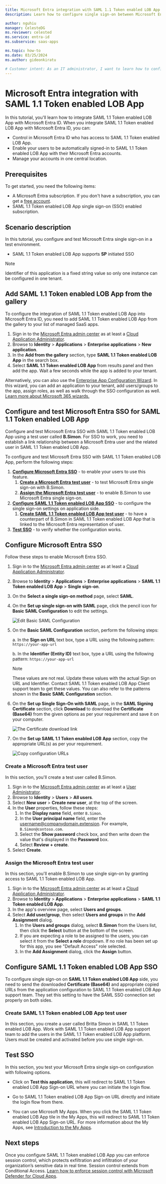 ```yaml
---
title: Microsoft Entra integration with SAML 1.1 Token enabled LOB App
description: Learn how to configure single sign-on between Microsoft Entra ID and SAML 1.1 Token enabled LOB App.

author: nguhiu
manager: CelesteDG
ms.reviewer: celested
ms.service: entra-id
ms.subservice: saas-apps

ms.topic: how-to
ms.date: 03/25/2024
ms.author: gideonkiratu

# Customer intent: As an IT administrator, I want to learn how to configure single sign-on between Microsoft Entra ID and SAML 1.1 Token enabled LOB App so that I can control who has access to SAML 1.1 Token enabled LOB App, enable automatic sign-in with Microsoft Entra accounts, and manage my accounts in one central location.
---
```

# Microsoft Entra integration with SAML 1.1 Token enabled LOB App

In this tutorial, you'll learn how to integrate SAML 1.1 Token enabled LOB App with Microsoft Entra ID. When you integrate SAML 1.1 Token enabled LOB App with Microsoft Entra ID, you can:

* Control in Microsoft Entra ID who has access to SAML 1.1 Token enabled LOB App.
* Enable your users to be automatically signed-in to SAML 1.1 Token enabled LOB App with their Microsoft Entra accounts.
* Manage your accounts in one central location.

## Prerequisites

To get started, you need the following items:

* A Microsoft Entra subscription. If you don't have a subscription, you can get a [free account](https://azure.microsoft.com/free/).
* SAML 1.1 Token enabled LOB App single sign-on (SSO) enabled subscription.

## Scenario description

In this tutorial, you configure and test Microsoft Entra single sign-on in a test environment.

* SAML 1.1 Token enabled LOB App supports **SP** initiated SSO

> [!NOTE]
> Identifier of this application is a fixed string value so only one instance can be configured in one tenant.

## Add SAML 1.1 Token enabled LOB App from the gallery

To configure the integration of SAML 1.1 Token enabled LOB App into Microsoft Entra ID, you need to add SAML 1.1 Token enabled LOB App from the gallery to your list of managed SaaS apps.

1. Sign in to the [Microsoft Entra admin center](https://entra.microsoft.com) as at least a [Cloud Application Administrator](~/identity/role-based-access-control/permissions-reference.md#cloud-application-administrator).
1. Browse to **Identity** > **Applications** > **Enterprise applications** > **New application**.
1. In the **Add from the gallery** section, type **SAML 1.1 Token enabled LOB App** in the search box.
1. Select **SAML 1.1 Token enabled LOB App** from results panel and then add the app. Wait a few seconds while the app is added to your tenant.

 Alternatively, you can also use the [Enterprise App Configuration Wizard](https://portal.office.com/AdminPortal/home?Q=Docs#/azureadappintegration). In this wizard, you can add an application to your tenant, add users/groups to the app, assign roles, as well as walk through the SSO configuration as well. [Learn more about Microsoft 365 wizards.](/microsoft-365/admin/misc/azure-ad-setup-guides)

<a name='configure-and-test-azure-ad-sso-for-saml-11-token-enabled-lob-app'></a>

## Configure and test Microsoft Entra SSO for SAML 1.1 Token enabled LOB App

Configure and test Microsoft Entra SSO with SAML 1.1 Token enabled LOB App using a test user called **B.Simon**. For SSO to work, you need to establish a link relationship between a Microsoft Entra user and the related user in SAML 1.1 Token enabled LOB App.

To configure and test Microsoft Entra SSO with SAML 1.1 Token enabled LOB App, perform the following steps:

1. **[Configure Microsoft Entra SSO](#configure-azure-ad-sso)** - to enable your users to use this feature.
    1. **[Create a Microsoft Entra test user](#create-an-azure-ad-test-user)** - to test Microsoft Entra single sign-on with B.Simon.
    1. **[Assign the Microsoft Entra test user](#assign-the-azure-ad-test-user)** - to enable B.Simon to use Microsoft Entra single sign-on.
1. **[Configure SAML 1.1 Token enabled LOB App SSO](#configure-saml-11-token-enabled-lob-app-sso)** - to configure the single sign-on settings on application side.
    1. **[Create SAML 1.1 Token enabled LOB App test user](#create-saml-11-token-enabled-lob-app-test-user)** - to have a counterpart of B.Simon in SAML 1.1 Token enabled LOB App that is linked to the Microsoft Entra representation of user.
1. **[Test SSO](#test-sso)** - to verify whether the configuration works.

<a name='configure-azure-ad-sso'></a>

## Configure Microsoft Entra SSO

Follow these steps to enable Microsoft Entra SSO.

1. Sign in to the [Microsoft Entra admin center](https://entra.microsoft.com) as at least a [Cloud Application Administrator](~/identity/role-based-access-control/permissions-reference.md#cloud-application-administrator).
1. Browse to **Identity** > **Applications** > **Enterprise applications** > **SAML 1.1 Token enabled LOB App** > **Single sign-on**.
1. On the **Select a single sign-on method** page, select **SAML**.
1. On the **Set up single sign-on with SAML** page, click the pencil icon for **Basic SAML Configuration** to edit the settings.

   ![Edit Basic SAML Configuration](common/edit-urls.png)

1. On the **Basic SAML Configuration** section, perform the following steps:

	a. In the **Sign on URL** text box, type a URL using the following pattern:
    `https://your-app-url`

    b. In the **Identifier (Entity ID)** text box, type a URL using the following pattern:
    `https://your-app-url`

	> [!NOTE]
	> These values are not real. Update these values with the actual Sign on URL and Identifier. Contact SAML 1.1 Token enabled LOB App Client support team to get these values. You can also refer to the patterns shown in the **Basic SAML Configuration** section.

1. On the **Set up Single Sign-On with SAML** page, in the **SAML Signing Certificate** section, click **Download** to download the **Certificate (Base64)** from the given options as per your requirement and save it on your computer.

	![The Certificate download link](common/certificatebase64.png)

1. On the **Set up SAML 1.1 Token enabled LOB App** section, copy the appropriate URL(s) as per your requirement.

	![Copy configuration URLs](common/copy-configuration-urls.png)

<a name='create-an-azure-ad-test-user'></a>

### Create a Microsoft Entra test user 

In this section, you'll create a test user called B.Simon.

1. Sign in to the [Microsoft Entra admin center](https://entra.microsoft.com) as at least a [User Administrator](~/identity/role-based-access-control/permissions-reference.md#user-administrator).
1. Browse to **Identity** > **Users** > **All users**.
1. Select **New user** > **Create new user**, at the top of the screen.
1. In the **User** properties, follow these steps:
   1. In the **Display name** field, enter `B.Simon`.  
   1. In the **User principal name** field, enter the username@companydomain.extension. For example, `B.Simon@contoso.com`.
   1. Select the **Show password** check box, and then write down the value that's displayed in the **Password** box.
   1. Select **Review + create**.
1. Select **Create**.

<a name='assign-the-azure-ad-test-user'></a>

### Assign the Microsoft Entra test user

In this section, you'll enable B.Simon to use single sign-on by granting access to SAML 1.1 Token enabled LOB App.

1. Sign in to the [Microsoft Entra admin center](https://entra.microsoft.com) as at least a [Cloud Application Administrator](~/identity/role-based-access-control/permissions-reference.md#cloud-application-administrator).
1. Browse to **Identity** > **Applications** > **Enterprise applications** > **SAML 1.1 Token enabled LOB App**.
1. In the app's overview page, select **Users and groups**.
1. Select **Add user/group**, then select **Users and groups** in the **Add Assignment** dialog.
   1. In the **Users and groups** dialog, select **B.Simon** from the Users list, then click the **Select** button at the bottom of the screen.
   1. If you are expecting a role to be assigned to the users, you can select it from the **Select a role** dropdown. If no role has been set up for this app, you see "Default Access" role selected.
   1. In the **Add Assignment** dialog, click the **Assign** button.

## Configure SAML 1.1 Token enabled LOB App SSO

To configure single sign-on on **SAML 1.1 Token enabled LOB App** side, you need to send the downloaded **Certificate (Base64)** and appropriate copied URLs from the application configuration to SAML 1.1 Token enabled LOB App support team. They set this setting to have the SAML SSO connection set properly on both sides.

### Create SAML 1.1 Token enabled LOB App test user

In this section, you create a user called Britta Simon in SAML 1.1 Token enabled LOB App. Work with SAML 1.1 Token enabled LOB App support team to add the users in the SAML 1.1 Token enabled LOB App platform. Users must be created and activated before you use single sign-on.

## Test SSO 

In this section, you test your Microsoft Entra single sign-on configuration with following options. 

* Click on **Test this application**, this will redirect to SAML 1.1 Token enabled LOB App Sign-on URL where you can initiate the login flow. 

* Go to SAML 1.1 Token enabled LOB App Sign-on URL directly and initiate the login flow from there.

* You can use Microsoft My Apps. When you click the SAML 1.1 Token enabled LOB App tile in the My Apps, this will redirect to SAML 1.1 Token enabled LOB App Sign-on URL. For more information about the My Apps, see [Introduction to the My Apps](https://support.microsoft.com/account-billing/sign-in-and-start-apps-from-the-my-apps-portal-2f3b1bae-0e5a-4a86-a33e-876fbd2a4510).

## Next steps

Once you configure SAML 1.1 Token enabled LOB App you can enforce session control, which protects exfiltration and infiltration of your organization’s sensitive data in real time. Session control extends from Conditional Access. [Learn how to enforce session control with Microsoft Defender for Cloud Apps](/cloud-app-security/proxy-deployment-any-app).
